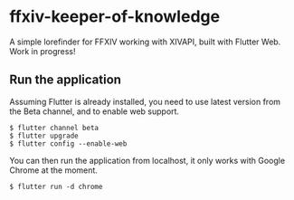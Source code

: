 # ffxiv-keeper-of-knowledge

A simple lorefinder for FFXIV working with XIVAPI, built with Flutter Web. Work in progress!

## Run the application

Assuming Flutter is already installed, you need to use latest version from the Beta channel, and to enable web support.
```
$ flutter channel beta
$ flutter upgrade
$ flutter config --enable-web
```
You can then run the application from localhost, it only works with Google Chrome at the moment.
```
$ flutter run -d chrome
```
